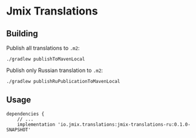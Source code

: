 # Jmix Translations

## Building

Publish all translations to `.m2`:
```
./gradlew publishToMavenLocal
```

Publish only Russian translation to `.m2`:
```
./gradlew publishRuPublicationToMavenLocal
```

## Usage

```
dependencies {
    // ...
    implementation 'io.jmix.translations:jmix-translations-ru:0.1.0-SNAPSHOT'
```